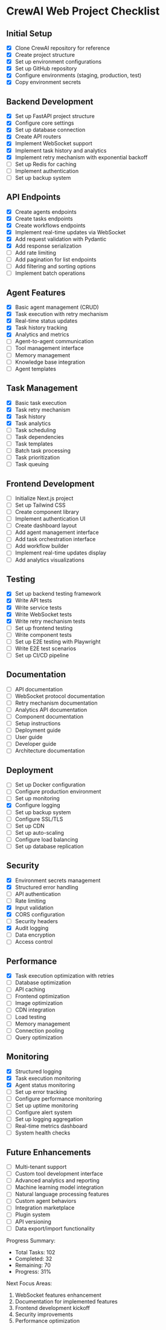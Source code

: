 # CrewAI Web Project Checklist

## Initial Setup
- [x] Clone CrewAI repository for reference
- [x] Create project structure
- [x] Set up environment configurations
- [x] Set up GitHub repository
- [x] Configure environments (staging, production, test)
- [x] Copy environment secrets

## Backend Development
- [x] Set up FastAPI project structure
- [x] Configure core settings
- [x] Set up database connection
- [x] Create API routers
- [x] Implement WebSocket support
- [x] Implement task history and analytics
- [x] Implement retry mechanism with exponential backoff
- [ ] Set up Redis for caching
- [ ] Implement authentication
- [ ] Set up backup system

## API Endpoints
- [x] Create agents endpoints
- [x] Create tasks endpoints
- [x] Create workflows endpoints
- [x] Implement real-time updates via WebSocket
- [x] Add request validation with Pydantic
- [x] Add response serialization
- [ ] Add rate limiting
- [ ] Add pagination for list endpoints
- [ ] Add filtering and sorting options
- [ ] Implement batch operations

## Agent Features
- [x] Basic agent management (CRUD)
- [x] Task execution with retry mechanism
- [x] Real-time status updates
- [x] Task history tracking
- [x] Analytics and metrics
- [ ] Agent-to-agent communication
- [ ] Tool management interface
- [ ] Memory management
- [ ] Knowledge base integration
- [ ] Agent templates

## Task Management
- [x] Basic task execution
- [x] Task retry mechanism
- [x] Task history
- [x] Task analytics
- [ ] Task scheduling
- [ ] Task dependencies
- [ ] Task templates
- [ ] Batch task processing
- [ ] Task prioritization
- [ ] Task queuing

## Frontend Development
- [ ] Initialize Next.js project
- [ ] Set up Tailwind CSS
- [ ] Create component library
- [ ] Implement authentication UI
- [ ] Create dashboard layout
- [ ] Add agent management interface
- [ ] Add task orchestration interface
- [ ] Add workflow builder
- [ ] Implement real-time updates display
- [ ] Add analytics visualizations

## Testing
- [x] Set up backend testing framework
- [x] Write API tests
- [x] Write service tests
- [x] Write WebSocket tests
- [x] Write retry mechanism tests
- [ ] Set up frontend testing
- [ ] Write component tests
- [ ] Set up E2E testing with Playwright
- [ ] Write E2E test scenarios
- [ ] Set up CI/CD pipeline

## Documentation
- [ ] API documentation
- [ ] WebSocket protocol documentation
- [ ] Retry mechanism documentation
- [ ] Analytics API documentation
- [ ] Component documentation
- [ ] Setup instructions
- [ ] Deployment guide
- [ ] User guide
- [ ] Developer guide
- [ ] Architecture documentation

## Deployment
- [ ] Set up Docker configuration
- [ ] Configure production environment
- [ ] Set up monitoring
- [x] Configure logging
- [ ] Set up backup system
- [ ] Configure SSL/TLS
- [ ] Set up CDN
- [ ] Set up auto-scaling
- [ ] Configure load balancing
- [ ] Set up database replication

## Security
- [x] Environment secrets management
- [x] Structured error handling
- [ ] API authentication
- [ ] Rate limiting
- [x] Input validation
- [x] CORS configuration
- [ ] Security headers
- [x] Audit logging
- [ ] Data encryption
- [ ] Access control

## Performance
- [x] Task execution optimization with retries
- [ ] Database optimization
- [ ] API caching
- [ ] Frontend optimization
- [ ] Image optimization
- [ ] CDN integration
- [ ] Load testing
- [ ] Memory management
- [ ] Connection pooling
- [ ] Query optimization

## Monitoring
- [x] Structured logging
- [x] Task execution monitoring
- [x] Agent status monitoring
- [ ] Set up error tracking
- [ ] Configure performance monitoring
- [ ] Set up uptime monitoring
- [ ] Configure alert system
- [ ] Set up logging aggregation
- [ ] Real-time metrics dashboard
- [ ] System health checks

## Future Enhancements
- [ ] Multi-tenant support
- [ ] Custom tool development interface
- [ ] Advanced analytics and reporting
- [ ] Machine learning model integration
- [ ] Natural language processing features
- [ ] Custom agent behaviors
- [ ] Integration marketplace
- [ ] Plugin system
- [ ] API versioning
- [ ] Data export/import functionality

Progress Summary:
- Total Tasks: 102
- Completed: 32
- Remaining: 70
- Progress: 31%

Next Focus Areas:
1. WebSocket features enhancement
2. Documentation for implemented features
3. Frontend development kickoff
4. Security improvements
5. Performance optimization 